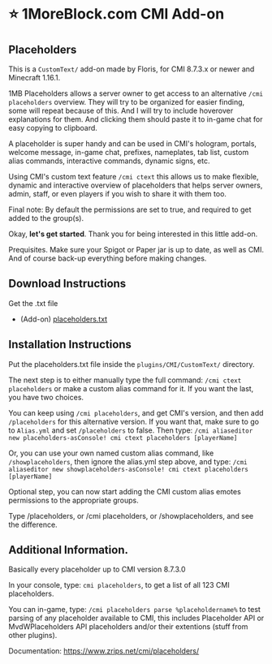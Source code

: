 # :star: 1MoreBlock.com CMI Add-on

## Placeholders

This is a `CustomText/` add-on made by Floris, for CMI 8.7.3.x or newer and Minecraft 1.16.1. 

1MB Placeholders allows a server owner to get access to an alternative `/cmi placeholders` overview. They will try to be organized for easier finding, some will repeat because of this. And I will try to include hoverover explanations for them. And clicking them should paste it to in-game chat for easy copying to clipboard.

A placeholder is super handy and can be used in CMI's hologram, portals, welcome message, in-game chat, prefixes, nameplates, tab list, custom alias commands, interactive commands, dynamic signs, etc. 

Using CMI's custom text feature `/cmi ctext` this allows us to make flexible, dynamic and interactive overview of placeholders that helps server owners, admin, staff, or even players if you wish to share it with them too. 

Final note: By default the permissions are set to true, and required to get added to the group(s). 

Okay, **let's get started**. Thank you for being interested in this little add-on.

Prequisites. Make sure your Spigot or Paper jar is up to date, as well as CMI. And of course back-up everything before making changes. 

## Download Instructions

Get the .txt file 

- (Add-on) [placeholders.txt](/Resources/Add-ons/placeholders.txt)

## Installation Instructions

Put the placeholders.txt file inside the `plugins/CMI/CustomText/` directory.

The next step is to either manually type the full command: `/cmi ctext placeholders` or make a custom alias command for it. If you want the last, you have two choices.

You can keep using `/cmi placeholders`, and get CMI's version, and then add `/placeholders` for this alternative version. If you want that, make sure to go to `Alias.yml` and set `/placeholders` to false. Then type: `/cmi aliaseditor new placeholders-asConsole! cmi ctext placeholders [playerName]`

Or, you can use your own named custom alias command, like `/showplaceholders`, then ignore the alias.yml step above, and type: `/cmi aliaseditor new showplaceholders-asConsole! cmi ctext placeholders [playerName]`

Optional step, you can now start adding the CMI custom alias emotes permissions to the appropriate groups.

Type /placeholders, or /cmi placeholders, or /showplaceholders, and see the difference. 

## Additional Information.

Basically every placeholder up to CMI version 8.7.3.0

In your console, type: `cmi placeholders`, to get a list of all 123 CMI placeholders.

You can in-game, type: `/cmi placeholders parse %placeholdername%` to test parsing of any placeholder available to CMI, this includes Placeholder API or MvdWPlaceholders API placeholders and/or their extentions (stuff from other plugins).

Documentation: <https://www.zrips.net/cmi/placeholders/>
